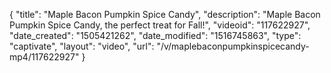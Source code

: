 {
    "title": "Maple Bacon Pumpkin Spice Candy",
    "description": "Maple Bacon Pumpkin Spice Candy, the perfect treat for Fall!",
    "videoid": "117622927",
    "date_created": "1505421262",
    "date_modified": "1516745863",
    "type": "captivate",
    "layout": "video",
    "url": "\/v\/maplebaconpumpkinspicecandy-mp4\/117622927"
}